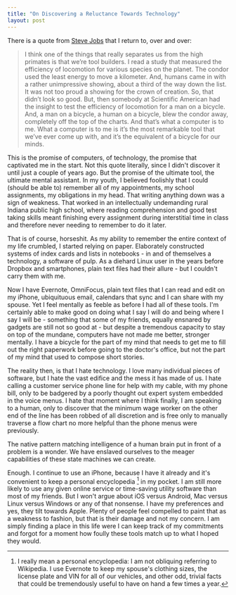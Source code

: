 ```yaml
---
title: "On Discovering a Reluctance Towards Technology"
layout: post
---
```


There is a quote from [Steve Jobs][ref1] that I return to, over and over:

> I think one of the things that really separates us from the high primates is that we’re tool builders. I read a study that measured the efficiency of locomotion for various species on the planet. The condor used the least energy to move a kilometer. And, humans came in with a rather unimpressive showing, about a third of the way down the list. It was not too proud a showing for the crown of creation. So, that didn’t look so good. But, then somebody at Scientific American had the insight to test the efficiency of locomotion for a man on a bicycle. And, a man on a bicycle, a human on a bicycle, blew the condor away, completely off the top of the charts.  And that’s what a computer is to me. What a computer is to me is it’s the most remarkable tool that we’ve ever come up with, and it’s the equivalent of a bicycle for our minds.

This is the promise of computers, of technology, the promise that captivated me in the start. Not this quote literally, since I didn't discover it until just a couple of years ago. But the promise of the ultimate tool, the ultimate mental assistant. In my youth, I believed foolishly that I could (should be able to) remember all of my appointments, my school assignments, my obligations in my head. That writing anything down was a sign of weakness. That worked in an intellectually undemanding rural Indiana public high school, where reading comprehension and good test taking skills meant finishing every assignment during interstitial time in class and therefore never needing to remember to do it later.

That is of course, horseshit. As my ability to remember the entire context of my life crumbled, I started relying on paper. Elaborately constructed systems of index cards and lists in notebooks - in and of themselves a technology, a software of pulp. As a diehard Linux user in the years before Dropbox and smartphones, plain text files had their allure - but I couldn't carry them with me.

Now I have Evernote, OmniFocus, plain text files that I can read and edit on my iPhone, ubiquituous email, calendars that sync and I can share with my spouse. Yet I feel mentally as feeble as before I had all of these tools. I'm certainly able to make good on doing what I say I will do and being where I say I will be - something that some of my friends, equally ensnared by gadgets are still not so good at - but despite a tremendous capacity to stay on top of the mundane, computers have not made me better, stronger mentally. I have a bicycle for the part of my mind that needs to get me to fill out the right paperwork before going to the doctor's office, but not the part of my mind that used to compose short stories.

The reality then, is that I hate technology. I love many individual pieces of software, but I hate the vast edifice and the mess it has made of us. I hate calling a customer service phone line for help with my cable, with my phone bill, only to be badgered by a poorly thought out expert system embedded in the voice menus. I hate that moment where I think finally, I am speaking to a human, only to discover that the minimum wage worker on the other end of the line has been robbed of all discretion and is free only to manually traverse a flow chart no more helpful than the phone menus were previously.

The native pattern matching intelligence of a human brain put in front of a problem is a wonder. We have enslaved ourselves to the meager capabilities of these state machines we can create.

Enough. I continue to use an iPhone, because I have it already and it's convenient to keep a personal encyclopedia [^1] in my pocket. I am still more likely to use any given online service or time-saving utility software than most of my friends. But I won't argue about iOS versus Android, Mac versus Linux versus Windows or any of that nonsense. I have my preferences and yes, they tilt towards Apple. Plenty of people feel compelled to paint that as a weakness to fashion, but that is their damage and not my concern. I am simply finding a place in this life were I can keep track of my commitments and forgot for a moment how foully these tools match up to what I hoped they would.

[^1]: I really mean a personal encyclopedia: I am not obliquing referring to Wikipedia. I use Evernote to keep my spouse's clothing sizes, the license plate and VIN for all of our vehicles, and other odd, trivial facts that could be tremendously useful to have on hand a few times a year.

[ref1]: http://www.brainpickings.org/index.php/2011/12/21/steve-jobs-bicycle-for-the-mind-1990/